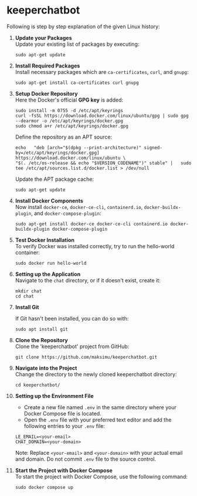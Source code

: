 # keeperchatbot

Following is step by step explanation of the given Linux history:

1. **Update your Packages**   
   Update your existing list of packages by executing:

   ```shell
   sudo apt-get update
   ```

2. **Install Required Packages**   
   Install necessary packages which are `ca-certificates`, `curl`, and `gnupg`:

   ```shell
   sudo apt-get install ca-certificates curl gnupg
   ```

3. **Setup Docker Repository**   
   Here the Docker's official **GPG key** is added:

   ```shell
   sudo install -m 0755 -d /etc/apt/keyrings
   curl -fsSL https://download.docker.com/linux/ubuntu/gpg | sudo gpg --dearmor -o /etc/apt/keyrings/docker.gpg
   sudo chmod a+r /etc/apt/keyrings/docker.gpg
   ```

   Define the repository as an APT source:

   ```shell
   echo   "deb [arch="$(dpkg --print-architecture)" signed-by=/etc/apt/keyrings/docker.gpg] https://download.docker.com/linux/ubuntu \
   "$(. /etc/os-release && echo "$VERSION_CODENAME")" stable" |   sudo tee /etc/apt/sources.list.d/docker.list > /dev/null
   ```

   Update the APT package cache:

   ```shell
   sudo apt-get update
   ```

4. **Install Docker Components**   
   Now install `docker-ce`, `docker-ce-cli`, `containerd.io`, `docker-buildx-plugin`, and `docker-compose-plugin`:

   ```shell
   sudo apt-get install docker-ce docker-ce-cli containerd.io docker-buildx-plugin docker-compose-plugin
   ```

5. **Test Docker Installation**   
   To verify Docker was installed correctly, try to run the hello-world container:

   ```shell
   sudo docker run hello-world
   ```

6. **Setting up the Application**   
   Navigate to the `chat` directory, or if it doesn't exist, create it:

   ```shell
   mkdir chat
   cd chat
   ```

7. **Install Git**

   If Git hasn't been installed, you can do so with:

   ```shell
   sudo apt install git
   ```

8. **Clone the Repository**   
   Clone the 'keeperchatbot' project from GitHub:

   ```shell
   git clone https://github.com/maksimu/keeperchatbot.git
   ```

9. **Navigate into the Project**   
   Change the directory to the newly cloned keeperchatbot directory:

   ```shell
   cd keeperchatbot/
   ```

10. **Setting up the Environment File**

    - Create a new file named `.env` in the same directory where your Docker Compose file is located.
    - Open the `.env` file with your preferred text editor and add the following entries to your `.env` file:
     ```shell
     LE_EMAIL=<your-email>
     CHAT_DOMAIN=<your-domain>
     ```
     Note: Replace `<your-email>` and `<your-domain>` with your actual email and domain. Do not commit `.env` file to the source control.

11. **Start the Project with Docker Compose**   
    To start the project with Docker Compose, use the following command:

    ```shell
    sudo docker compose up
    ```
